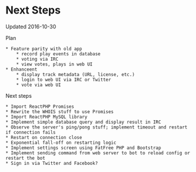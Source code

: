 # Next Steps

Updated 2016-10-30

Plan

	* Feature parity with old app
		* record play events in database
		* voting via IRC
		* view votes, plays in web UI
	* Enhanceent
		* display track metadata (URL, license, etc.)
		* login to web UI via IRC or Twitter
		* vote via web UI

Next steps

	* Import ReactPHP Promises
	* Rewrite the WHOIS stuff to use Promises
	* Import ReactPHP MySQL library
	* Implement simple database query and display result in IRC
	* Observe the server's ping/pong stuff; implement timeout and restart if connection fails
	* Restart on connection close
	* Exponential fall-off on restarting logic
	* Implement settings screen using FatFree PHP and Bootstrap
	* Implement sending command from web server to bot to reload config or restart the bot
	* Sign in via Twitter and Facebook?
